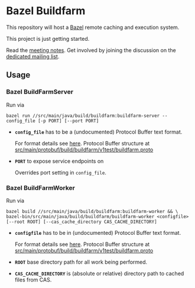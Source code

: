 # Bazel Buildfarm

This repository will host a [Bazel](https://bazel.build) remote caching and execution system.

This project is just getting started.

Read the [meeting notes](https://docs.google.com/document/d/1EtQMTn-7sKFMTxIMlb0oDGpvGCMAuzphVcfx58GWuEM/edit).
Get involved by joining the discussion on the [dedicated mailing list](https://groups.google.com/forum/#!forum/bazel-buildfarm).

## Usage

### Bazel BuildFarmServer

Run via

    bazel run //src/main/java/build/buildfarm:buildfarm-server -- config_file [-p PORT] [--port PORT]

- **`config_file`** has to be a (undocumented) Protocol Buffer text format.
  
  For format details see [here](https://stackoverflow.com/questions/18873924/what-does-the-protobuf-text-format-look-like). Protocol Buffer structure at [src/main/protobuf/build/buildfarm/v1test/buildfarm.proto](src/main/protobuf/build/buildfarm/v1test/buildfarm.proto)

- **`PORT`** to expose service endpoints on

  Overrides port setting in `config_file`.

### Bazel BuildFarmWorker

Run via

    bazel build //src/main/java/build/buildfarm:buildfarm-worker && \
    bazel-bin/src/main/java/build/buildfarm/buildfarm-worker <configfile> [--root ROOT] [--cas_cache_directory CAS_CACHE_DIRECTORY]

- **`configfile`** has to be in (undocumented) Protocol Buffer text format.

  For format details see [here](https://stackoverflow.com/questions/18873924/what-does-the-protobuf-text-format-look-like). Protocol Buffer structure at [src/main/protobuf/build/buildfarm/v1test/buildfarm.proto](src/main/protobuf/build/buildfarm/v1test/buildfarm.proto)

- **`ROOT`** base directory path for all work being performed.

- **`CAS_CACHE_DIRECTORY`** is (absolute or relative) directory path to cached files from CAS.

